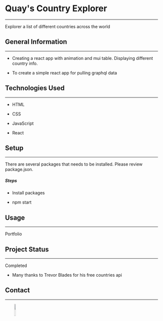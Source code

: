 <h1>Quay's Country Explorer</h1>
<hr><p>Explorer a list of different countries across the world</p><h2>General Information</h2>
<hr><ul>
<li>Creating a react app with animation and mui table. Displaying different country info.</li>
</ul><ul>
<li>To create a simple react app for pulling graphql data</li>
</ul><h2>Technologies Used</h2>
<hr><ul>
<li>HTML</li>
</ul><ul>
<li>CSS</li>
</ul><ul>
<li>JavaScript</li>
</ul><ul>
<li>React</li>
</ul><h2>Setup</h2>
<hr><p>There are several packages that needs to be installed. Please review package.json.</p><h5>Steps</h5><ul>
<li>Install packages</li>
</ul><ul>
<li>npm start</li>
</ul><h2>Usage</h2>
<hr><p>Portfolio</p><h2>Project Status</h2>
<hr><p>Completed</p><ul>
<li>Many thanks to Trevor Blades for his free countries api</li>
</ul><h2>Contact</h2>
<hr><p><span style="margin-right: 30px;"></span><a href="https://www.linkedin.com/in/darylquavia-pyles-7618a711a/"><img target="_blank" src="https://cdn.jsdelivr.net/gh/devicons/devicon/icons/linkedin/linkedin-original.svg" style="width: 10%;"></a></p>